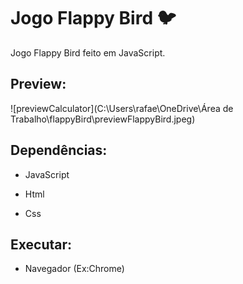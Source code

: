 # Jogo Flappy Bird :bird:

Jogo Flappy Bird feito em JavaScript.



## Preview:

 

![previewCalculator](C:\Users\rafae\OneDrive\Área de Trabalho\flappyBird\previewFlappyBird.jpeg)





## Dependências:

- JavaScript

- Html

- Css

  


##  Executar:

- Navegador (Ex:Chrome)

